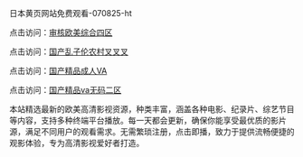 日本黄页网站免费观看-070825-ht

点击访问：<a href="https://heiliaoxwd5i8.pages.dev/">审核欧美综合四区</a>

点击访问：<a href="https://bered.pages.dev/">国产乱子伦农村叉叉叉</a>

点击访问：<a href="https://rtj-3zo.pages.dev/">国产精品成人VA</a>

点击访问：<a href="https://vassv.pages.dev/">国产精品va无码二区</a>

本站精选最新的欧美高清影视资源，种类丰富，涵盖各种电影、纪录片、综艺节目等内容，支持多种终端平台播放。每一天都会更新，确保你能享受最优质的影片源，满足不同用户的观看需求。无需繁琐注册，点击即播，致力于提供流畅便捷的观影体验，专为高清影视爱好者打造。

<span style="display:none;">[Canonical link](https://github.com/phu20250708/phu19 ）</span>
